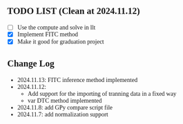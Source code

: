 <style>
body {
    font-family: CodeNewRoman Nerd Font;
}
</style>

## TODO LIST (Clean at 2024.11.12)
- [ ] Use the compute and solve in llt
- [x] Implement FITC method
- [x] Make it good for graduation project

## Change Log
- 2024.11.13: FITC inference method implemented
- 2024.11.12:
    - Add support for the importing of tranning data in a fixed way
    - var DTC method implemented
- 2024.11.8: add GPy compare script file
- 2024.11.7: add normalization support